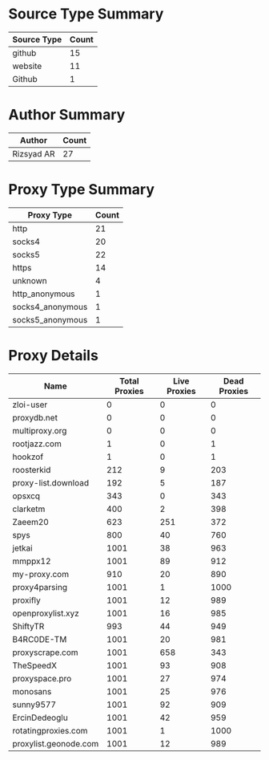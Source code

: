 # Source Type Summary

| Source Type | Count |
|-------------|-------|
| github | 15 |
| website | 11 |
| Github | 1 |


# Author Summary

| Author | Count |
|--------|-------|
| Rizsyad AR | 27 |


# Proxy Type Summary

| Proxy Type | Count |
|------------|-------|
| http | 21 |
| socks4 | 20 |
| socks5 | 22 |
| https | 14 |
| unknown | 4 |
| http_anonymous | 1 |
| socks4_anonymous | 1 |
| socks5_anonymous | 1 |


# Proxy Details

| Name | Total Proxies | Live Proxies | Dead Proxies |
|------|---------------|--------------|---------------|
| zloi-user | 0 | 0 | 0 |
| proxydb.net | 0 | 0 | 0 |
| multiproxy.org | 0 | 0 | 0 |
| rootjazz.com | 1 | 0 | 1 |
| hookzof | 1 | 0 | 1 |
| roosterkid | 212 | 9 | 203 |
| proxy-list.download | 192 | 5 | 187 |
| opsxcq | 343 | 0 | 343 |
| clarketm | 400 | 2 | 398 |
| Zaeem20 | 623 | 251 | 372 |
| spys | 800 | 40 | 760 |
| jetkai | 1001 | 38 | 963 |
| mmppx12 | 1001 | 89 | 912 |
| my-proxy.com | 910 | 20 | 890 |
| proxy4parsing | 1001 | 1 | 1000 |
| proxifly | 1001 | 12 | 989 |
| openproxylist.xyz | 1001 | 16 | 985 |
| ShiftyTR | 993 | 44 | 949 |
| B4RC0DE-TM | 1001 | 20 | 981 |
| proxyscrape.com | 1001 | 658 | 343 |
| TheSpeedX | 1001 | 93 | 908 |
| proxyspace.pro | 1001 | 27 | 974 |
| monosans | 1001 | 25 | 976 |
| sunny9577 | 1001 | 92 | 909 |
| ErcinDedeoglu | 1001 | 42 | 959 |
| rotatingproxies.com | 1001 | 1 | 1000 |
| proxylist.geonode.com | 1001 | 12 | 989 |
